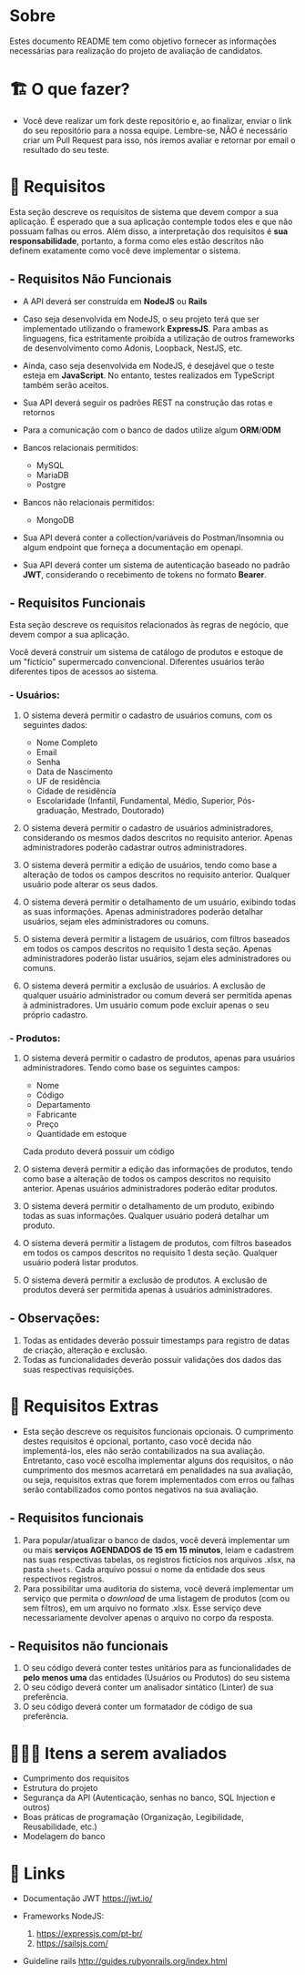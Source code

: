 # Sobre

Estes documento README tem como objetivo fornecer as informações necessárias para realização do projeto de avaliação de candidatos.

# 🏗 O que fazer?

- Você deve realizar um fork deste repositório e, ao finalizar, enviar o link do seu repositório para a nossa equipe. Lembre-se, NÃO é necessário criar um Pull Request para isso, nós iremos avaliar e retornar por email o resultado do seu teste.

# 🚨 Requisitos

Esta seção descreve os requisitos de sistema que devem compor a sua aplicação. É esperado que a sua aplicação contemple todos eles e que não possuam falhas ou erros. Além disso, a interpretação dos requisitos é **sua responsabilidade**, portanto, a forma como eles estão descritos não definem exatamente como você deve implementar o sistema.

## - Requisitos Não Funcionais

- A API deverá ser construída em **NodeJS** ou **Rails**

- Caso seja desenvolvida em NodeJS, o seu projeto terá que ser implementado utilizando o framework **ExpressJS**. Para ambas as linguagens, fica estritamente proibída a utilização de outros frameworks de desenvolvimento como Adonis, Loopback, NestJS, etc.

- Ainda, caso seja desenvolvida em NodeJS, é desejável que o teste esteja em **JavaScript**. No entanto, testes realizados em TypeScript também serão aceitos.

- Sua API deverá seguir os padrões REST na construção das rotas e retornos

- Para a comunicação com o banco de dados utilize algum **ORM**/**ODM**

- Bancos relacionais permitidos:

  - MySQL
  - MariaDB
  - Postgre

- Bancos não relacionais permitidos:

  - MongoDB

- Sua API deverá conter a collection/variáveis do Postman/Insomnia ou algum endpoint que forneça a documentação em openapi.

- Sua API deverá conter um sistema de autenticação baseado no padrão **JWT**, considerando o recebimento de tokens no formato **Bearer**.

## - Requisitos Funcionais

Esta seção descreve os requisitos relacionados às regras de negócio, que devem compor a sua aplicação.

Você deverá construir um sistema de catálogo de produtos e estoque de um "fictício" supermercado convencional. Diferentes usuários terão diferentes tipos de acessos ao sistema.

### - Usuários:

1. O sistema deverá permitir o cadastro de usuários comuns, com os seguintes dados:

   - Nome Completo
   - Email
   - Senha
   - Data de Nascimento
   - UF de residência
   - Cidade de residência
   - Escolaridade (Infantil, Fundamental, Médio, Superior, Pós-graduação, Mestrado, Doutorado)

2. O sistema deverá permitir o cadastro de usuários administradores, considerando os mesmos dados descritos no requisito anterior. Apenas administradores poderão cadastrar outros administradores.

3. O sistema deverá permitir a edição de usuários, tendo como base a alteração de todos os campos descritos no requisito anterior. Qualquer usuário pode alterar os seus dados.

4. O sistema deverá permitir o detalhamento de um usuário, exibindo todas as suas informações. Apenas administradores poderão detalhar usuários, sejam eles administradores ou comuns.

5. O sistema deverá permitir a listagem de usuários, com filtros baseados em todos os campos descritos no requisito 1 desta seção. Apenas administradores poderão listar usuários, sejam eles administradores ou comuns.

6. O sistema deverá permitir a exclusão de usuários. A exclusão de qualquer usuário administrador ou comum deverá ser permitida apenas à administradores. Um usuário comum pode excluir apenas o seu próprio cadastro.

### - Produtos:

1. O sistema deverá permitir o cadastro de produtos, apenas para usuários administradores. Tendo como base os seguintes campos:

   - Nome
   - Código
   - Departamento
   - Fabricante
   - Preço
   - Quantidade em estoque

   Cada produto deverá possuir um código

2. O sistema deverá permitir a edição das informações de produtos, tendo como base a alteração de todos os campos descritos no requisito anterior. Apenas usuários administradores poderão editar produtos.

3. O sistema deverá permitir o detalhamento de um produto, exibindo todas as suas informações. Qualquer usuário poderá detalhar um produto.

4. O sistema deverá permitir a listagem de produtos, com filtros baseados em todos os campos descritos no requisito 1 desta seção. Qualquer usuário poderá listar produtos.

5. O sistema deverá permitir a exclusão de produtos. A exclusão de produtos deverá ser permitida apenas à usuários administradores.

## - Observações:

1. Todas as entidades deverão possuir timestamps para registro de datas de criação, alteração e exclusão.
2. Todas as funcionalidades deverão possuir validações dos dados das suas respectivas requisições.

# 🎁 Requisitos Extras

- Esta seção descreve os requisitos funcionais opcionais. O cumprimento destes requisitos é opcional, portanto, caso você decida não implementá-los, eles não serão contabilizados na sua avaliação. Entretanto, caso você escolha implementar alguns dos requisitos, o não cumprimento dos mesmos acarretará em penalidades na sua avaliação, ou seja, requisitos extras que forem implementados com erros ou falhas serão contabilizados como pontos negativos na sua avaliação.

## - Requisitos funcionais

1. Para popular/atualizar o banco de dados, você deverá implementar um ou mais **serviços AGENDADOS de 15 em 15 minutos**, leiam e cadastrem nas suas respectivas tabelas, os registros fictícios nos arquivos .xlsx, na pasta `sheets`. Cada arquivo possui o nome da entidade dos seus respectivos registros.
2. Para possibilitar uma auditoria do sistema, você deverá implementar um serviço que permita o _download_ de uma listagem de produtos (com ou sem filtros), em um arquivo no formato .xlsx. Esse serviço deve necessariamente devolver apenas o arquivo no corpo da resposta.

## - Requisitos não funcionais

1. O seu código deverá conter testes unitários para as funcionalidades de **pelo menos uma** das entidades (Usuários ou Produtos) do seu sistema
2. O seu código deverá conter um analisador sintático (Linter) de sua preferência.
3. O seu código deverá conter um formatador de código de sua preferência.

# 🕵🏻‍♂️ Itens a serem avaliados

- Cumprimento dos requisitos
- Estrutura do projeto
- Segurança da API (Autenticação, senhas no banco, SQL Injection e outros)
- Boas práticas de programação (Organização, Legibilidade, Reusabilidade, etc.)
- Modelagem do banco

# 🔗 Links

- Documentação JWT https://jwt.io/
- Frameworks NodeJS:

  1. https://expressjs.com/pt-br/
  2. https://sailsjs.com/

- Guideline rails http://guides.rubyonrails.org/index.html
